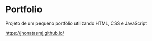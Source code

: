 # Portfolio
Projeto de um pequeno portfólio utilizando HTML, CSS e JavaScript

https://jhonatasmj.github.io/
